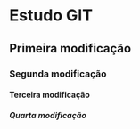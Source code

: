 # Estudo GIT

## Primeira modificação

### Segunda modificação

#### Terceira modificação

##### Quarta modificação